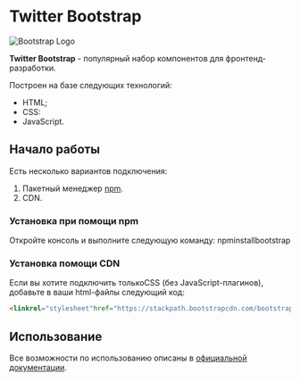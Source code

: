 # Twitter Bootstrap #

![Bootstrap Logo](https://alfdevelopment.com/wp-content/uploads/2018/10/bootstrap.png)

**Twitter Bootstrap** - популярный набор компонентов для фронтенд-разработки.

Построен на базе следующих технологий:
 * HTML;
 * CSS:
 * JavaScript.

## Начало работы ##
Есть несколько вариантов подключения:

1. Пакетный менеджер [npm](https://npmjs.com).
2. CDN.


### Установка при помощи npm ###

Откройте консоль и выполните следующую команду: npminstallbootstrap

### Установка помощи CDN ###

Если вы хотите подключить толькоCSS (без JavaScript-плагинов), добавьте в ваши html-файлы следующий код:

~~~ html
<linkrel="stylesheet"href="https://stackpath.bootstrapcdn.com/bootstrap/4.1.3/css/bootstrap.min.css"integrity="sha284-MCw98/SFnGE8fJT3GXwEOngsV7Zt27NXFoaoApmYm81iuXoPkF0JwJ8ERdknLPMO"crossorigin="anonymous">
~~~


## Использование ##
Все возможности по использованию описаны в [официальной документации](https://getbootstrap.com/).